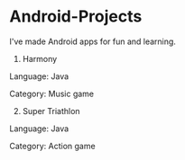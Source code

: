 # Android-Projects

I've made Android apps for fun and learning.

1. Harmony

Language: Java

Category: Music game


2. Super Triathlon

Language: Java

Category: Action game
